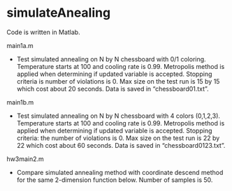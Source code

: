 # simulateAnealing

Code is written in Matlab.



main1a.m
* Test simulated annealing on N by N chessboard with 0/1 coloring.
Temperature starts at 100 and cooling rate is 0.99.
Metropolis method is applied when determining if updated variable is accepted.
Stopping criteria is number of violations is 0.
Max size on the test run is 15 by 15 which cost about 20 seconds.
Data is saved in “chessboard01.txt”.

main1b.m
* Test simulated annealing on N by N chessboard with 4 colors (0,1,2,3).
Temperature starts at 100 and cooling rate is 0.99.
Metropolis method is applied when determining if updated variable is accepted.
Stopping criteria: the number of violations is 0.
Max size on the test run is 22 by 22 which cost about 60 seconds.
Data is saved in “chessboard0123.txt”.

hw3main2.m
* Compare simulated annealing method with coordinate descend method for the same 2-dimension function below. Number of samples is 50. 

